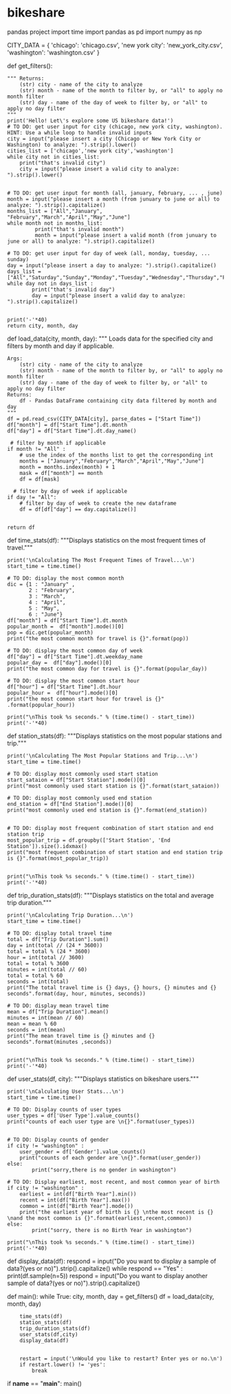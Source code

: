# bikeshare
pandas project
import time
import pandas as pd
import numpy as np

CITY_DATA = { 'chicago': 'chicago.csv',
              'new york city': 'new_york_city.csv',
              'washington': 'washington.csv' }

def get_filters():
    

    """ Returns:
        (str) city - name of the city to analyze
        (str) month - name of the month to filter by, or "all" to apply no month filter
        (str) day - name of the day of week to filter by, or "all" to apply no day filter
    """
    print('Hello! Let\'s explore some US bikeshare data!')
    # TO DO: get user input for city (chicago, new york city, washington). HINT: Use a while loop to handle invalid inputs
    city = input("please insert a city (Chicago or New York City or Washington) to analyze: ").strip().lower()
    cities_list = ['chicago','new york city','washington']
    while city not in cities_list:
        print("that's invalid city")  
        city = input("please insert a valid city to analyze: ").strip().lower()
   

    # TO DO: get user input for month (all, january, february, ... , june)
    month = input("please insert a month (from junuary to june or all) to analyze: ").strip().capitalize()
    months_list = ["All","January", "February","March","April","May","June"]
    while month not in months_list:
             print("that's invalid month")  
             month = input("please insert a valid month (from junuary to june or all) to analyze: ").strip().capitalize()     

    # TO DO: get user input for day of week (all, monday, tuesday, ... sunday)
    day = input("please insert a day to analyze: ").strip().capitalize()
    days_list = ["All","Saturday","Sunday","Monday","Tuesday","Wednesday","Thursday","Friday"]
    while day not in days_list :
            print("that's invalid day")
            day = input("please insert a valid day to analyze: ").strip().capitalize()
            

    print('-'*40)
    return city, month, day


def load_data(city, month, day):
    """
    Loads data for the specified city and filters by month and day if applicable.

    Args:
        (str) city - name of the city to analyze
        (str) month - name of the month to filter by, or "all" to apply no month filter
        (str) day - name of the day of week to filter by, or "all" to apply no day filter
    Returns:
        df - Pandas DataFrame containing city data filtered by month and day
    """
    df = pd.read_csv(CITY_DATA[city], parse_dates = ["Start Time"])
    df["month"] = df["Start Time"].dt.month
    df["day"] = df["Start Time"].dt.day_name()
    
     # filter by month if applicable
    if month != "All" :
        # use the index of the months list to get the corresponding int
        months = ["January","February","March","April","May","June"]
        month = months.index(month) + 1
        mask = df["month"] == month
        df = df[mask]
        
      # filter by day of week if applicable
    if day != "All":
        # filter by day of week to create the new dataframe
        df = df[df["day"] == day.capitalize()]
    

    return df


def time_stats(df):
    """Displays statistics on the most frequent times of travel."""

    print('\nCalculating The Most Frequent Times of Travel...\n')
    start_time = time.time()

    # TO DO: display the most common month
    dic = {1 : "January" ,
           2 : "February",
           3 : "March",
           4 : "April",
           5 : "May",
           6 : "June"}
    df["month"] = df["Start Time"].dt.month
    popular_month =  df["month"].mode()[0]
    pop = dic.get(popular_month)
    print("the most common month for travel is {}".format(pop))

    # TO DO: display the most common day of week
    df["day"] = df["Start Time"].dt.weekday_name
    popular_day =  df["day"].mode()[0] 
    print("the most common day for travel is {}".format(popular_day))

    # TO DO: display the most common start hour
    df["hour"] = df["Start Time"].dt.hour
    popular_hour =  df["hour"].mode()[0]
    print("the most common start hour for travel is {}" .format(popular_hour))

    print("\nThis took %s seconds." % (time.time() - start_time))
    print('-'*40)
    
    


def station_stats(df):
    """Displays statistics on the most popular stations and trip."""

    print('\nCalculating The Most Popular Stations and Trip...\n')
    start_time = time.time()

    # TO DO: display most commonly used start station
    start_sataion = df["Start Station"].mode()[0]
    print("most commonly used start station is {}".format(start_sataion))

    # TO DO: display most commonly used end station
    end_station = df["End Station"].mode()[0]
    print("most commonly used end station is {}".format(end_station))


    # TO DO: display most frequent combination of start station and end station trip
    most_popular_trip = df.groupby(['Start Station', 'End Station']).size().idxmax()
    print("most frequent combination of start station and end station trip is {}".format(most_popular_trip))
    

    print("\nThis took %s seconds." % (time.time() - start_time))
    print('-'*40)


def trip_duration_stats(df):
    """Displays statistics on the total and average trip duration."""

    print('\nCalculating Trip Duration...\n')
    start_time = time.time()

    # TO DO: display total travel time
    total = df["Trip Duration"].sum()
    day = int(total // (24 * 3600))
    total = total % (24 * 3600)
    hour = int(total // 3600)
    total = total % 3600
    minutes = int(total // 60)
    total = total % 60
    seconds = int(total)
    print("The total travel time is {} days, {} hours, {} minutes and {} seconds".format(day, hour, minutes, seconds))

    # TO DO: display mean travel time
    mean = df["Trip Duration"].mean()
    minutes = int(mean // 60)
    mean = mean % 60
    seconds = int(mean)
    print("The mean travel time is {} minutes and {} seconds".format(minutes ,seconds))


    print("\nThis took %s seconds." % (time.time() - start_time))
    print('-'*40)


def user_stats(df, city):
    """Displays statistics on bikeshare users."""

    print('\nCalculating User Stats...\n')
    start_time = time.time()

    # TO DO: Display counts of user types
    user_types = df['User Type'].value_counts()
    print("counts of each user type are \n{}".format(user_types))


    # TO DO: Display counts of gender
    if city != "washington" :
        user_gender = df['Gender'].value_counts()
        print("counts of each gender are \n{}".format(user_gender))
    else:
            print("sorry,there is no gender in washington")
    
    # TO DO: Display earliest, most recent, and most common year of birth
    if city != "washington" :
        earliest = int(df["Birth Year"].min())
        recent = int(df["Birth Year"].max())
        common = int(df["Birth Year"].mode())
        print("the earliest year of birth is {} \nthe most recent is {} \nand the most common is {}".format(earliest,recent,common))
    else:
            print("sorry, there is no Birth Year in washington")

    print("\nThis took %s seconds." % (time.time() - start_time))
    print('-'*40)

def display_data(df):
    respond = input("Do you want to display a sample of data?(yes or no)").strip().capitalize()
    while respond == "Yes" :
       print(df.sample(n=5))
       respond = input("Do you want to display another sample of data?(yes or no)").strip().capitalize()
    
    
def main():
    while True:
        city, month, day = get_filters()
        df = load_data(city, month, day)
        
        time_stats(df)
        station_stats(df)
        trip_duration_stats(df)
        user_stats(df,city)
        display_data(df)
        

        restart = input('\nWould you like to restart? Enter yes or no.\n')
        if restart.lower() != 'yes':
            break


if __name__ == "__main__":
	main()
